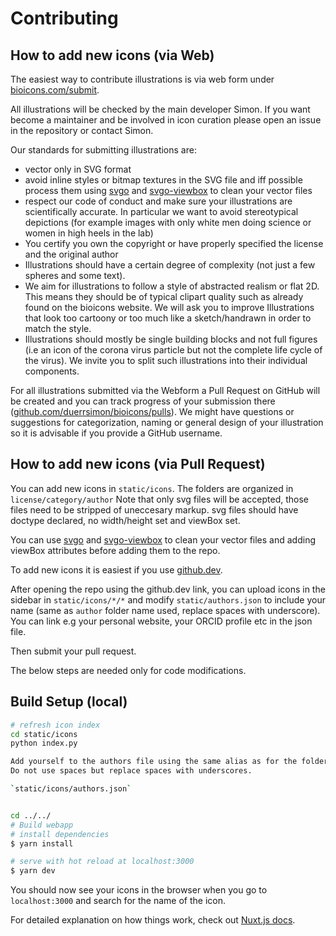 # Contributing

## How to add new icons (via Web)

The easiest way to contribute illustrations is via web form under [bioicons.com/submit](https://bioicons.com/submit/). 

All illustrations will be checked by the main developer Simon. If you want become a maintainer and be involved in icon curation please open an issue in the repository or contact Simon. 

Our standards for submitting illustrations are: 

- vector only in SVG format
- avoid inline styles or bitmap textures in the SVG file and iff possible process them using [svgo](https://github.com/svg/svgo) and [svgo-viewbox](https://github.com/scriptex/svgo-viewbox) to clean your vector files
- respect our code of conduct and make sure your illustrations are scientifically accurate. 
  In particular we want to avoid stereotypical depictions (for example images with only white men doing science or women in high heels in the lab)
- You certify you own the copyright or have properly specified the license and the original author
- Illustrations should have a certain degree of complexity (not just a few spheres and some text).
- We aim for illustrations to follow a style of abstracted realism or flat 2D. This means they should be of typical clipart quality such as already found on the bioicons website. We will ask you to improve Illustrations that look too cartoony or too much like a sketch/handrawn in order to match the style.
- Illustrations should mostly be single building blocks and not full figures (i.e an icon of the corona virus particle but not the complete life cycle of the virus). We invite you to split such illustrations into their individual components. 

For all illustrations submitted via the Webform a Pull Request on GitHub will be created and you can track progress of your submission there ([github.com/duerrsimon/bioicons/pulls](https://github.com/duerrsimon/bioicons/pulls)).
We might have questions or suggestions for categorization, naming or general design of your illustration so it is advisable if you provide a GitHub username.

  

## How to add new icons (via Pull Request)

You can add new icons in `static/icons`. The folders are organized in `license/category/author`
Note that only svg files will be accepted, those files need to be stripped of uneccesary markup. 
svg files should have doctype declared, no width/height set and viewBox set. 

You can use [svgo](https://github.com/svg/svgo) and [svgo-viewbox](https://github.com/scriptex/svgo-viewbox) to clean your vector files and adding viewBox attributes before adding them to the repo. 

To add new icons it is easiest if you use [github.dev](github.dev/duerrsimon/bioicons). 

After opening the repo using the github.dev link, you can upload icons in the sidebar in `static/icons/*/*` and modify `static/authors.json` to include your name (same as `author` folder name used, replace spaces with underscore). You can link e.g your personal website, your ORCID profile etc in the json file.

Then submit your pull request.


The below steps are needed only for code modifications. 
## Build Setup (local)

```bash
# refresh icon index
cd static/icons
python index.py

Add yourself to the authors file using the same alias as for the folder name. You can link e.g your personal website, your ORCID profile etc. 
Do not use spaces but replace spaces with underscores. 

`static/icons/authors.json`


cd ../../
# Build webapp
# install dependencies
$ yarn install

# serve with hot reload at localhost:3000
$ yarn dev
```
You should now see your icons in the browser when you go to `localhost:3000` and search for the name of the icon.

For detailed explanation on how things work, check out [Nuxt.js docs](https://nuxtjs.org).
